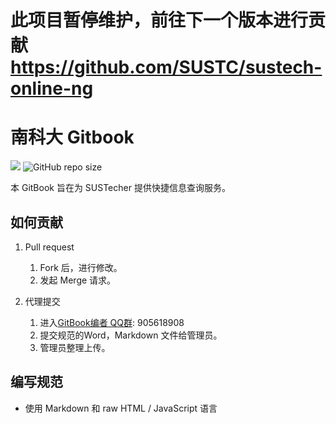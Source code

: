 # 此项目暂停维护，前往下一个版本进行贡献 https://github.com/SUSTC/sustech-online-ng


# 南科大 Gitbook

[![](https://github.com/sustc/sustc.github.io/workflows/Node-CI/badge.svg)](https://github.com/sustc/sustc.github.io/actions) ![GitHub repo size](https://img.shields.io/github/repo-size/sustc/sustc.github.io.svg)

本 GitBook 旨在为 SUSTecher 提供快捷信息查询服务。

## 如何贡献
1. Pull request
    1. Fork 后，进行修改。
    2. 发起 Merge 请求。

2. 代理提交
    1. 进入[GitBook编者 QQ群](https://jq.qq.com/?_wv=1027&k=5D8EgDF): 905618908
    2. 提交规范的Word，Markdown 文件给管理员。
    3. 管理员整理上传。

## 编写规范

* 使用 Markdown 和 raw HTML / JavaScript 语言
